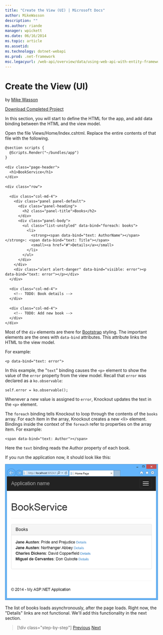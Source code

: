 ```yaml
---
title: "Create the View (UI) | Microsoft Docs"
author: MikeWasson
description: ""
ms.author: riande
manager: wpickett
ms.date: 06/16/2014
ms.topic: article
ms.assetid: 
ms.technology: dotnet-webapi
ms.prod: .net-framework
msc.legacyurl: /web-api/overview/data/using-web-api-with-entity-framework/part-7
---
```

Create the View (UI)
====================
by [Mike Wasson](https://github.com/MikeWasson)

[Download Completed Project](https://github.com/MikeWasson/BookService)

In this section, you will start to define the HTML for the app, and add data binding between the HTML and the view model.

Open the file Views/Home/Index.cshtml. Replace the entire contents of that file with the following.

    @section scripts {
      @Scripts.Render("~/bundles/app")
    }
    
    <div class="page-header">
      <h1>BookService</h1>
    </div>
    
    <div class="row">
    
      <div class="col-md-4">
        <div class="panel panel-default">
          <div class="panel-heading">
            <h2 class="panel-title">Books</h2>
          </div>
          <div class="panel-body">
            <ul class="list-unstyled" data-bind="foreach: books">
              <li>
                <strong><span data-bind="text: AuthorName"></span></strong>: <span data-bind="text: Title"></span>
                <small><a href="#">Details</a></small>
              </li>
            </ul>
          </div>
        </div>
        <div class="alert alert-danger" data-bind="visible: error"><p data-bind="text: error"></p></div>
      </div>
    
      <div class="col-md-4">
        <!-- TODO: Book details -->
      </div>
    
      <div class="col-md-4">
        <!-- TODO: Add new book -->
      </div>
    </div>

Most of the `div` elements are there for [Bootstrap](http://getbootstrap.com/) styling. The important elements are the ones with `data-bind` attributes. This attribute links the HTML to the view model.

For example:

    <p data-bind="text: error">

In this example, the &quot;`text`&quot; binding causes the `<p>` element to show the value of the `error` property from the view model. Recall that `error` was declared as a `ko.observable`:

    self.error = ko.observable();

Whenever a new value is assigned to `error`, Knockout updates the text in the `<p>` element.

The `foreach` binding tells Knockout to loop through the contents of the `books` array. For each item in the array, Knockout creates a new &lt;li&gt; element. Bindings inside the context of the `foreach` refer to properties on the array item. For example:

    <span data-bind="text: Author"></span>

Here the `text` binding reads the Author property of each book.

If you run the application now, it should look like this:

![](part-7/_static/image1.png)

The list of books loads asynchronously, after the page loads. Right now, the &quot;Details&quot; links are not functional. We'll add this functionality in the next section.

>[!div class="step-by-step"] [Previous](part-6.md) [Next](part-8.md)